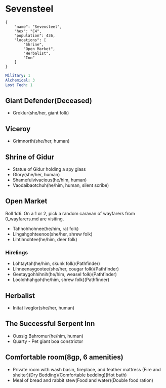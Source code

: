 # Sevensteel

```
{
    "name": "Sevensteel",
    "hex": "C4",
    "population": 436,
    "locations": [
        "Shrine",
        "Open Market",
        "Herbalist",
        "Inn"
    ]
}
```
```yml
Military: 1
Alchemical: 3
Lost Tech: 1
```
## Giant Defender(Deceased)
- Groklur(she/her, giant folk)

## Viceroy
- Grimnorth(she/her, human)

## Shrine of Gidur
- Statue of Gidur holding a spy glass
- Glory(she/her, human)
- Shamefulvivacious(he/him, human)
- Vaodaibaotchuh(he/him, human, silent scribe)

## Open Market
Roll 1d6. On a 1 or 2, pick a random caravan of wayfarers from 0_wayfarers.md are visiting.
- Tahhohhohnee(he/him, rat folk)
- Lihgahgohteenoo(she/her, shrew folk)
- Lihtihnohtee(he/him, deer folk)

### Hirelings
- Lohtaytah(he/him, skunk folk)(Pathfinder)
- Lihneenaygootee(she/her, cougar folk)(Pathfinder)
- Geetaygohhihnih(he/him, weasel folk)(Pathfinder)
- Loolohhahgoh(he/him, shrew folk)(Pathfinder)

## Herbalist
- Initat Iveglor(she/her, human)

## The Successful Serpent Inn
- Oussig Bahromur(he/him, human)
- Quarty - Pet giant boa constrictor

## Comfortable room(8gp, 6 amenities)
- Private room with wash basin, fireplace, and feather mattress (Fire and shelter)(Dry Bedding)(Comfortable bedding)(Hot bath)
- Meal of bread and rabbit stew(Food and water)(Double food ration)